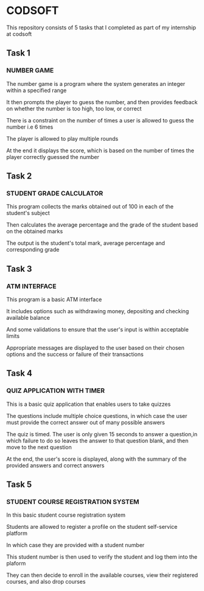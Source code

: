 <h1>CODSOFT</h1>
<p>This repository consists of 5 tasks that I completed as part of my internship at codsoft</p>

<h2>Task 1</h2>
<h3>NUMBER GAME</h3>
<p>The number game is a program where the system generates an integer within a specified range</p>
<p>It then prompts the player to guess the number, and then provides feedback on whether the number is too high, too low, or correct</p>
<p>There is a constraint on the number of times a user is allowed to guess the number i.e 6 times</p>
<p>The player is allowed to play multiple rounds</p>
<p>At the end it displays the score, which is based on the number of times the player correctly guessed the number</p>

<h2>Task 2</h2>
<h3>STUDENT GRADE CALCULATOR</h3>
<p>This program collects the marks obtained out of 100 in each of the student's subject</p>
<p>Then calculates the average percentage and the grade of the student based on the obtained marks</p>
<p>The output is the student's total mark, average percentage and corresponding grade</p>

<h2>Task 3</h2>
<h3>ATM INTERFACE</h3>
<p>This program is a basic ATM interface</p>
<p>It includes options such as withdrawing money, depositing and checking available balance</p>
<p>And some validations to ensure that the user's input is within acceptable limits</p>
<p>Appropriate messages are displayed to the user based on their chosen options and the success or failure of their transactions</p>

<h2>Task 4</h2>
<h3>QUIZ APPLICATION WITH TIMER</h3>
<p>This is a basic quiz application that enables users to take quizzes</p>
<p>The questions include multiple choice questions, in which case the user must provide the correct answer out of many possible answers</p>
<p>The quiz is timed. The user is only given 15 seconds to answer a question,in which failure to do so leaves the answer to that question blank, and then move to the next question</p>
<p>At the end, the user's score is displayed, along with the summary of the provided answers and correct answers</p>

<h2>Task 5</h2>
<h3>STUDENT COURSE REGISTRATION SYSTEM</h3>
<p>In this basic student course registration system</p>
<p>Students are allowed to register a profile on the student self-service platform</p>
<p>In which case they are provided with a student number</p>
<p>This student number is then used to verify the student and log them into the plaform</p>
<p>They can then decide to enroll in the available courses, view their registered courses, and also drop courses</p>
